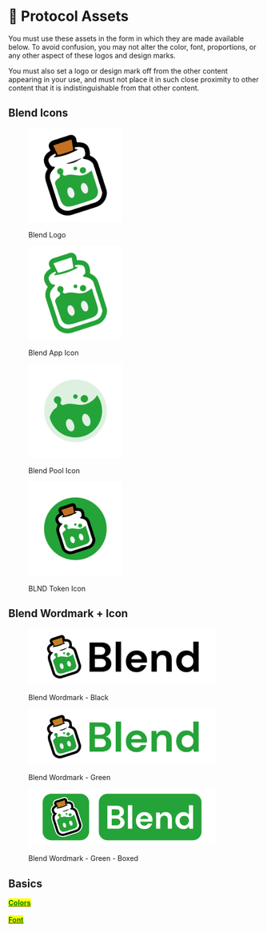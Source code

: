 # 🧪 Protocol Assets

You must use these assets in the form in which they are made available below. To avoid confusion, you may not alter the color, font, proportions, or any other aspect of these logos and design marks.

You must also set a logo or design mark off from the other content appearing in your use, and must not place it in such close proximity to other content that it is indistinguishable from that other content.



## Blend Icons

<div align="left">

<figure><img src=".gitbook/assets/Blend Logo@3x.png" alt="" width="188"><figcaption><p>Blend Logo</p></figcaption></figure>

 

<figure><img src=".gitbook/assets/Blend Web Logo@3x.png" alt="" width="188"><figcaption><p>Blend App Icon</p></figcaption></figure>

 

<figure><img src=".gitbook/assets/Blend Pool Logo@3x.png" alt="" width="188"><figcaption><p>Blend Pool Icon</p></figcaption></figure>

 

<figure><img src=".gitbook/assets/BLND Token Logo@3x.png" alt="" width="188"><figcaption><p>BLND Token Icon</p></figcaption></figure>

</div>



## Blend Wordmark + Icon

<div align="left">

<figure><img src=".gitbook/assets/Blend Logo Word - Black@3x.png" alt="" width="375"><figcaption><p>Blend Wordmark - Black</p></figcaption></figure>

 

<figure><img src=".gitbook/assets/Blend Logo Word - Green@3x.png" alt="" width="375"><figcaption><p>Blend Wordmark - Green</p></figcaption></figure>

</div>

<div align="left">

<figure><img src=".gitbook/assets/Blend Logo Word Box@3x.png" alt="" width="375"><figcaption><p>Blend Wordmark - Green - Boxed</p></figcaption></figure>

</div>



## Basics

[<mark style="color:green;">**Colors**</mark>](https://colorpeek.com/#24a338,e16bff,00c4ef,ff8a00)\
[\
<mark style="color:green;">**Font**</mark>](https://fonts.google.com/specimen/DM+Sans?preview.text=Blend)
